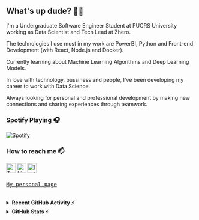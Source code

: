 ## What's up dude? 🤙🏼

I'm a Undergraduate Software Engineer Student at PUCRS University working as Data Scientist and Tech Lead at Zhero.


The technologies I use most in my work are PowerBI, Python and Front-end Development (with React, Node.js and Docker).


Currently learning about Machine Learning Algorithms and Deep Learning Models.


In love with technology, bussiness and people, I've been developing my career to work with Data Science.


Always looking for personal and professional development by making new connections and sharing experiences through teamwork.

<!--
![](https://github-readme-stats.vercel.app/api?username=pportella23&show_icons=true&count_private=true&hide=stars&theme=calm)
<details><summary><b>GitHub Stats</b></summary>
  ![](https://github-readme-stats.vercel.app/api?username=pportella23&show_icons=true&count_private=true&theme=calm)  
  ![](https://github-readme-stats.vercel.app/api/top-langs/?username=pportella23&langs_count=8&count_private=true&layout=compact&theme=calm)
</details>
-->
### Spotify Playing 🎧
<!--
[<img src="https://spotify-now-playing-ten-bice.vercel.app/api/spotify-playing" alt="Spotify Now Playing" width="350" />](https://open.spotify.com/user/i4yymuketz298imfxjy9l82dz?si=TUtihI39QkCTl-WjiWc4fg)
-->
[![Spotify](https://spotify-now-playing-ten-bice.vercel.app/api/spotify-playing)](https://open.spotify.com/user/i4yymuketz298imfxjy9l82dz?si=TUtihI39QkCTl-WjiWc4fg)

### How to reach me 📫 

[<img align="left" alt="Twitter" width="25px" src="https://svgshare.com/i/Up1.svg" />][twitter]
[<img align="left" alt="LinkedIn" width="25px" src="https://svgshare.com/i/UqY.svg" />][linkedin]
[<img align="left" alt="Instagram" width="25px" src="https://svgshare.com/i/UqP.svg" />][instagram]

<br />
<br />

<samp>[My personal page](http://flowcv.me/pportella23)</samp>

<br />

<details><summary><b>Recent GitHub Activity ⚡</b></summary>
  
  <!--START_SECTION:activity-->
1. 🎉 Merged PR [#5](https://github.com/pportella23/textbin-api/pull/5) in [pportella23/textbin-api](https://github.com/pportella23/textbin-api)
2. 🎉 Merged PR [#4](https://github.com/pportella23/textbin-api/pull/4) in [pportella23/textbin-api](https://github.com/pportella23/textbin-api)
3. 💪 Opened PR [#4](https://github.com/pportella23/textbin-api/pull/4) in [pportella23/textbin-api](https://github.com/pportella23/textbin-api)
  <!--END_SECTION:activity-->
  
 </details>
 

<details><summary><b>GitHub Stats ⚡</b></summary>  
  
  ![](https://github-readme-stats.vercel.app/api?username=pportella23&show_icons=true&count_private=true&hide=stars&theme=calm&hide_border=true)
  <!--
   <img align="left" alt="codeSTACKr's GitHub Stats" src="https://github-readme-stats.codestackr.vercel.app/api?username=codeSTACKr&show_icons=true&hide_border=true" />
  -->
</details>
  
[twitter]: https://twitter.com/pportella23
[instagram]: https://instagram.com/pportella23
[linkedin]: https://linkedin.com/in/pportella
 
<!--
<p align="left"> <img src="https://komarev.com/ghpvc/?username=pportella23&label=Profile%20views&color=28a464&style=flat" alt="pportella23" /> </p>

<!--
#### GitHub Stats ⚡
![](https://github-readme-stats.vercel.app/api?username=pportella23&show_icons=true&count_private=true&hide=stars&theme=calm)  
![](https://github-readme-stats.vercel.app/api/top-langs/?username=pportella23&langs_count=8&count_private=true&layout=compact&hide=jupyter%20notebook&theme=calm)
-->
<!--
The techs that I most use in my job are React.js, HTML, CSS and Docker, but I have experiences with Machine Learning models
As an enthusiast of data driven culture, I've been developing my career to work focused on Bussiness and Data Science.
In love with technology and people, I'm always looking for adventures and challenges.
"Taking my time to perfect the Bit!" 
-->

<!--
### How to reach me 📫 
**pportella23/pportella23** is a ✨ _special_ ✨ repository because its `README.md` (this file) appears on your GitHub profile.

Here are some ideas to get you started:

- 🔭 I’m currently working on ...
- 🌱 I’m currently learning ...
- 👯 I’m looking to collaborate on ...
- 🤔 I’m looking for help with ...
- 💬 Ask me about ...
- 📫 How to reach me: ...
- 😄 Pronouns: ...
- ⚡ Fun fact: ...
-->
